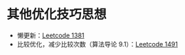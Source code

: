 # 其他优化技巧思想

* 懒更新：[Leetcode 1381]()
* 比较优化，减少比较次数（算法导论 9.1）：[Leetcode 1491](./../Leetcode%20Practices/algorithms/easy/1491%20Average%20Salary%20Excluding%20the%20Minimum%20and%20Maximum%20Salary.java)

